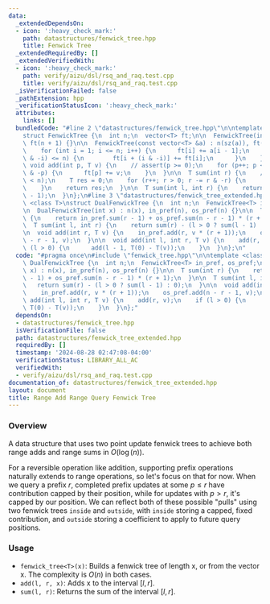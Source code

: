 ```yaml
---
data:
  _extendedDependsOn:
  - icon: ':heavy_check_mark:'
    path: datastructures/fenwick_tree.hpp
    title: Fenwick Tree
  _extendedRequiredBy: []
  _extendedVerifiedWith:
  - icon: ':heavy_check_mark:'
    path: verify/aizu/dsl/rsq_and_raq.test.cpp
    title: verify/aizu/dsl/rsq_and_raq.test.cpp
  _isVerificationFailed: false
  _pathExtension: hpp
  _verificationStatusIcon: ':heavy_check_mark:'
  attributes:
    links: []
  bundledCode: "#line 2 \"datastructures/fenwick_tree.hpp\"\n\ntemplate <class T>\n\
    struct FenwickTree {\n  int n;\n  vector<T> ft;\n\n  FenwickTree(int x) : n(x),\
    \ ft(n + 1) {}\n\n  FenwickTree(const vector<T> &a) : n(sz(a)), ft(n + 1) {\n\
    \    for (int i = 1; i <= n; i++) {\n      ft[i] += a[i - 1];\n      if (i + (i\
    \ & -i) <= n) {\n        ft[i + (i & -i)] += ft[i];\n      }\n    }\n  }\n\n \
    \ void add(int p, T v) {\n    // assert(p >= 0);\n    for (p++; p <= n; p += p\
    \ & -p) {\n      ft[p] += v;\n    }\n  }\n\n  T sum(int r) {\n    // assert(r\
    \ < n);\n    T res = 0;\n    for (r++; r > 0; r -= r & -r) {\n      res += ft[r];\n\
    \    }\n    return res;\n  }\n\n  T sum(int l, int r) {\n    return sum(r) - sum(l\
    \ - 1);\n  }\n};\n#line 3 \"datastructures/fenwick_tree_extended.hpp\"\n\ntemplate\
    \ <class T>\nstruct DualFenwickTree {\n  int n;\n  FenwickTree<T> in_pref, os_pref;\n\
    \n  DualFenwickTree(int x) : n(x), in_pref(n), os_pref(n) {}\n\n  T sum(int r)\
    \ {\n    return in_pref.sum(r - 1) + os_pref.sum(n - r - 1) * (r + 1);\n  }\n\n\
    \  T sum(int l, int r) {\n    return sum(r) - (l > 0 ? sum(l - 1) : 0);\n  }\n\
    \n  void add(int r, T v) {\n    in_pref.add(r, v * (r + 1));\n    os_pref.add(n\
    \ - r - 1, v);\n  }\n\n  void add(int l, int r, T v) {\n    add(r, v);\n    if\
    \ (l > 0) {\n      add(l - 1, T(0) - T(v));\n    }\n  }\n};\n"
  code: "#pragma once\n#include \"fenwick_tree.hpp\"\n\ntemplate <class T>\nstruct\
    \ DualFenwickTree {\n  int n;\n  FenwickTree<T> in_pref, os_pref;\n\n  DualFenwickTree(int\
    \ x) : n(x), in_pref(n), os_pref(n) {}\n\n  T sum(int r) {\n    return in_pref.sum(r\
    \ - 1) + os_pref.sum(n - r - 1) * (r + 1);\n  }\n\n  T sum(int l, int r) {\n \
    \   return sum(r) - (l > 0 ? sum(l - 1) : 0);\n  }\n\n  void add(int r, T v) {\n\
    \    in_pref.add(r, v * (r + 1));\n    os_pref.add(n - r - 1, v);\n  }\n\n  void\
    \ add(int l, int r, T v) {\n    add(r, v);\n    if (l > 0) {\n      add(l - 1,\
    \ T(0) - T(v));\n    }\n  }\n};"
  dependsOn:
  - datastructures/fenwick_tree.hpp
  isVerificationFile: false
  path: datastructures/fenwick_tree_extended.hpp
  requiredBy: []
  timestamp: '2024-08-28 02:47:08-04:00'
  verificationStatus: LIBRARY_ALL_AC
  verifiedWith:
  - verify/aizu/dsl/rsq_and_raq.test.cpp
documentation_of: datastructures/fenwick_tree_extended.hpp
layout: document
title: Range Add Range Query Fenwick Tree
---
```


### Overview

A data structure that uses two point update fenwick trees to achieve both range adds and range sums in $O(\log(n))$.

For a reversible operation like addition, supporting prefix operations naturally extends to range operations, so let's focus on that for now. When we query a prefix $r$, completed prefix updates at some $p \leq r$ have contribution capped by their position, while for updates with $p \gt r$, it's capped by our position. We can reflect both of these possible "pulls" using two fenwick trees `inside` and `outside`, with `inside` storing a capped, fixed contribution, and `outside` storing a coefficient to apply to future query positions.

### Usage

* `fenwick_tree<T>(x)`: Builds a fenwick tree of length x, or from the vector x. The complexity is $O(n)$ in both cases.
* `add(l, r, x)`: Adds x to the interval $[l, r]$.
* `sum(l, r)`: Returns the sum of the interval $[l, r]$.